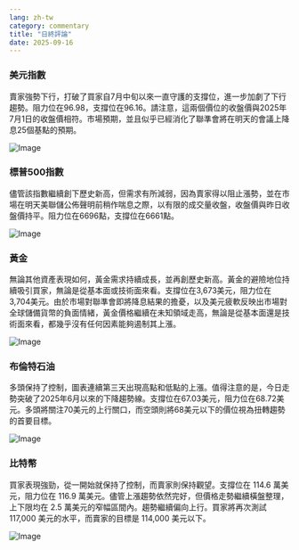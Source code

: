 ```yaml
---
lang: zh-tw
category: commentary
title: "日終評論"
date: 2025-09-16
---
```


### 美元指數

賣家強勢下行，打破了買家自7月中旬以來一直守護的支撐位，進一步加劇了下行趨勢。阻力位在96.98，支撐位在96.16。請注意，這兩個價位的收盤價與2025年7月1日的收盤價相符。市場預期，並且似乎已經消化了聯準會將在明天的會議上降息25個基點的預期。

![Image](https://markleighedu.github.io/img/Sep-2025/16-Sep-2025/usdindex.jpg)

### 標普500指數

儘管該指數繼續創下歷史新高，但需求有所減弱，因為賣家得以阻止漲勢，並在市場在明天美聯儲公佈聲明前稍作喘息之際，以有限的成交量收盤，收盤價與昨日收盤價持平。阻力位在6696點，支撐位在6661點。

![Image](https://markleighedu.github.io/img/Sep-2025/16-Sep-2025/sp500.jpg)

### 黃金

無論其他資產表現如何，黃金需求持續成長，並再創歷史新高。黃金的避險地位持續吸引買家，無論是從基本面或技術面來看。支撐位在3,673美元，阻力位在3,704美元。由於市場對聯準會即將降息結果的擔憂，以及美元疲軟反映出市場對全球儲備貨幣的負面情緒，黃金價格繼續在未知領域走高，無論是從基本面還是技術面來看，都幾乎沒有任何因素能夠遏制其上漲。

![Image](https://markleighedu.github.io/img/Sep-2025/16-Sep-2025/gold.jpg)

### 布倫特石油

多頭保持了控制，圖表連續第三天出現高點和低點的上漲。值得注意的是，今日走勢突破了2025年6月以來的下降趨勢線。支撐位在67.03美元，阻力位在68.72美元。多頭將關注70美元的上行關口，而空頭則將68美元以下的價位視為扭轉趨勢的首要目標。

![Image](https://markleighedu.github.io/img/Sep-2025/16-Sep-2025/brentoil.jpg)

### 比特幣

買家表現強勁，從一開始就保持了控制，而賣家則保持觀望。支撐位在 114.6 萬美元，阻力位在 116.9 萬美元。儘管上漲趨勢依然完好，但價格走勢繼續橫盤整理，上下限均在 2.5 萬美元的窄幅區間內。趨勢繼續偏向上行。買家將再次測試 117,000 美元的水平，而賣家的目標是 114,000 美元以下。

![Image](https://markleighedu.github.io/img/Sep-2025/16-Sep-2025/bitcoin.jpg)

